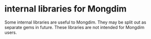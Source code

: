 # internal libraries for Mongdim

Some internal libraries are useful to Mongdim. They may be split out as separate
gems in future. These libraries are not intended for Mongdim users.
